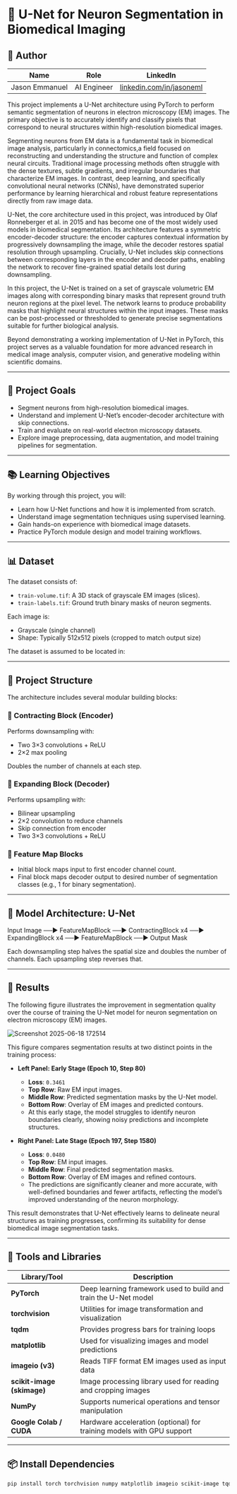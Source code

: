 # 🧠 U-Net for Neuron Segmentation in Biomedical Imaging

## 👤 Author

| Name            | Role              | LinkedIn                                      |
|-----------------|-------------------|-----------------------------------------------|
| Jason Emmanuel  | AI Engineer    | [linkedin.com/in/jasoneml](https://www.linkedin.com/in/jasoneml/) |

This project implements a U-Net architecture using PyTorch to perform semantic segmentation of neurons in electron microscopy (EM) images. The primary objective is to accurately identify and classify pixels that correspond to neural structures within high-resolution biomedical images.

Segmenting neurons from EM data is a fundamental task in biomedical image analysis, particularly in connectomics,a field focused on reconstructing and understanding the structure and function of complex neural circuits. Traditional image processing methods often struggle with the dense textures, subtle gradients, and irregular boundaries that characterize EM images. In contrast, deep learning, and specifically convolutional neural networks (CNNs), have demonstrated superior performance by learning hierarchical and robust feature representations directly from raw image data.

U-Net, the core architecture used in this project, was introduced by Olaf Ronneberger et al. in 2015 and has become one of the most widely used models in biomedical segmentation. Its architecture features a symmetric encoder-decoder structure: the encoder captures contextual information by progressively downsampling the image, while the decoder restores spatial resolution through upsampling. Crucially, U-Net includes skip connections between corresponding layers in the encoder and decoder paths, enabling the network to recover fine-grained spatial details lost during downsampling.

In this project, the U-Net is trained on a set of grayscale volumetric EM images along with corresponding binary masks that represent ground truth neuron regions at the pixel level. The network learns to produce probability masks that highlight neural structures within the input images. These masks can be post-processed or thresholded to generate precise segmentations suitable for further biological analysis.

Beyond demonstrating a working implementation of U-Net in PyTorch, this project serves as a valuable foundation for more advanced research in medical image analysis, computer vision, and generative modeling within scientific domains.

---

## 🧬 Project Goals

- Segment neurons from high-resolution biomedical images.
- Understand and implement U-Net’s encoder-decoder architecture with skip connections.
- Train and evaluate on real-world electron microscopy datasets.
- Explore image preprocessing, data augmentation, and model training pipelines for segmentation.

---

## 📚 Learning Objectives

By working through this project, you will:

- Learn how U-Net functions and how it is implemented from scratch.
- Understand image segmentation techniques using supervised learning.
- Gain hands-on experience with biomedical image datasets.
- Practice PyTorch module design and model training workflows.

---

## 📊 Dataset

The dataset consists of:

- `train-volume.tif`: A 3D stack of grayscale EM images (slices).
- `train-labels.tif`: Ground truth binary masks of neuron segments.

Each image is:
- Grayscale (single channel)
- Shape: Typically 512x512 pixels (cropped to match output size)

The dataset is assumed to be located in:


---

## 🔧 Project Structure

The architecture includes several modular building blocks:

### 🔹 Contracting Block (Encoder)

Performs downsampling with:
- Two 3×3 convolutions + ReLU
- 2×2 max pooling

Doubles the number of channels at each step.

### 🔹 Expanding Block (Decoder)

Performs upsampling with:
- Bilinear upsampling
- 2×2 convolution to reduce channels
- Skip connection from encoder
- Two 3×3 convolutions + ReLU

### 🔹 Feature Map Blocks

- Initial block maps input to first encoder channel count.
- Final block maps decoder output to desired number of segmentation classes (e.g., 1 for binary segmentation).

---

## 🧱 Model Architecture: U-Net
Input Image ──► FeatureMapBlock ──► ContractingBlock x4 ──► ExpandingBlock x4 ──► FeatureMapBlock ──► Output Mask

Each downsampling step halves the spatial size and doubles the number of channels. Each upsampling step reverses that.

---

## 🧪 Results

The following figure illustrates the improvement in segmentation quality over the course of training the U-Net model for neuron segmentation on electron microscopy (EM) images.

![Screenshot 2025-06-18 172514](https://github.com/user-attachments/assets/5cce1f14-2119-40a6-bfe0-72a6acc7f491)

This figure compares segmentation results at two distinct points in the training process:

- **Left Panel: Early Stage (Epoch 10, Step 80)**
  - **Loss**: `0.3461`
  - **Top Row**: Raw EM input images.
  - **Middle Row**: Predicted segmentation masks by the U-Net model.
  - **Bottom Row**: Overlay of EM images and predicted contours.
  - At this early stage, the model struggles to identify neuron boundaries clearly, showing noisy predictions and incomplete structures.

- **Right Panel: Late Stage (Epoch 197, Step 1580)**
  - **Loss**: `0.0480`
  - **Top Row**: EM input images.
  - **Middle Row**: Final predicted segmentation masks.
  - **Bottom Row**: Overlay of EM images and refined contours.
  - The predictions are significantly cleaner and more accurate, with well-defined boundaries and fewer artifacts, reflecting the model’s improved understanding of the neuron morphology.

This result demonstrates that U-Net effectively learns to delineate neural structures as training progresses, confirming its suitability for dense biomedical image segmentation tasks.

---

## 🧰 Tools and Libraries

| Library/Tool         | Description                                                                 |
|----------------------|-----------------------------------------------------------------------------|
| **PyTorch**           | Deep learning framework used to build and train the U-Net model            |
| **torchvision**       | Utilities for image transformation and visualization                       |
| **tqdm**              | Provides progress bars for training loops                                  |
| **matplotlib**        | Used for visualizing images and model predictions                          |
| **imageio (v3)**      | Reads TIFF format EM images used as input data                             |
| **scikit-image (skimage)** | Image processing library used for reading and cropping images           |
| **NumPy**             | Supports numerical operations and tensor manipulation                      |
| **Google Colab / CUDA** | Hardware acceleration (optional) for training models with GPU support     |

---

## 📦 Install Dependencies

```bash
pip install torch torchvision numpy matplotlib imageio scikit-image tqdm
```
